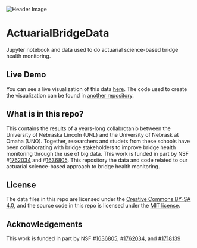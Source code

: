 ![Header Image](https://bridgingbigdata.github.io/assets/img/bridge-logo.jpg)

# ActuarialBridgeData
Jupyter notebook and data used to do actuarial science-based bridge health monitoring.


## Live Demo
You can see a live visualization of this data [here](https://bit.ly/hexstates). The code used to create the visualization can be found in [another repository](https://github.com/ricksteam/stateVisualization).

## What is in this repo?

This contains the results of a years-long collabrotanio between the University of Nebraska Lincoln (UNL) and the University of Nebrask at Omaha (UNO). Together, researchers and studets from these schools have been collaborating with bridge stakeholders to improve bridge health monitoring through the use of big data. This work is funded in part by NSF #[1762034](https://nsf.gov/awardsearch/showAward?AWD_ID=1762034) and #[1636805](https://nsf.gov/awardsearch/showAward?AWD_ID=1636805). This repository the data and code related to our actuarial science-based approach to bridge health monitoring.

## License

The data files in this repo are licensed under the [Creative Commons BY-SA 4.0](https://creativecommons.org/licenses/by-sa/4.0/), and the source code in this repo is licensed under the [MIT license](https://opensource.org/licenses/MIT).

## Acknowledgements 

This work is funded in part by NSF #[1636805](https://www.nsf.gov/awardsearch/showAward?AWD_ID=1636805&HistoricalAwards=false), #[1762034](https://nsf.gov/awardsearch/showAward?AWD_ID=1762034), and #[1718139](https://www.nsf.gov/awardsearch/showAward?AWD_ID=1718139)
